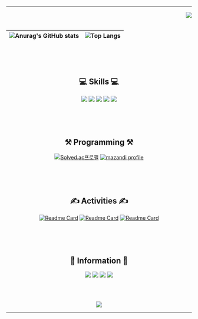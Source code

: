 <div align="center">

 * * *
 <div align="right">
  <a href="https://hits.seeyoufarm.com"><img src="https://hits.seeyoufarm.com/api/count/incr/badge.svg?url=https%3A%2F%2Fgithub.com%2FImGaram&count_bg=%23E14168&title_bg=%237F52FF&icon=kotlin.svg&icon_color=%23FFFFFF&title=Visitors&edge_flat=false"/></a>
 </div>

 <br>

 ![Anurag's GitHub stats](https://github-readme-stats.vercel.app/api?username=imgaram&theme=flag-india&hide_border=true)|![Top Langs](https://github-readme-stats.vercel.app/api/top-langs/?username=imgaram&layout=compact&theme=flag-india&hide_border=true&langs_count=5)
 --|--|

 <br><br><br>
 
 ## 💻 Skills 💻
 <img src="https://img.shields.io/badge/Kotlin-7F52FF?style=flat-square&logo=Kotlin&logoColor=white"/>
 <img src="https://img.shields.io/badge/Android-34A853?style=flat-square&logo=Android&logoColor=white"/>
 <img src="https://img.shields.io/badge/Firebase-DD2C00?style=flat-square&logo=Firebase&logoColor=white"/>
 <img src="https://img.shields.io/badge/Notion-000000?style=flat-square&logo=Notion&logoColor=white"/>
 <img src="https://img.shields.io/badge/Slack-4A154B?style=flat-square&logo=Slack&logoColor=white"/>

 <br><br><br>

 ## ⚒ Programming ⚒
 [![Solved.ac프로필](http://mazassumnida.wtf/api/v2/generate_badge?boj=ksss1206)](https://solved.ac/ksss1206)
 [![mazandi profile](http://mazandi.herokuapp.com/api?handle=ksss1206&theme=cold)](https://solved.ac/ksss1206)

 <br><br><br>

 ## ✍️ Activities ✍️
 [![Readme Card](https://github-readme-stats.vercel.app/api/pin/?username=imgaram&repo=LearningTime)](https://github.com/ImGaram/LearningTime)
 [![Readme Card](https://github-readme-stats.vercel.app/api/pin/?username=imgaram&repo=Planner_v2)](https://github.com/ImGaram/Planner_v2)
 [![Readme Card](https://github-readme-stats.vercel.app/api/pin/?username=imgaram&repo=problem)](https://github.com/ImGaram/Problem)

 <br><br><br>

  ## 🔰 Information 🔰
 <a href="https://github.com/ImGaram"><img src="https://img.shields.io/badge/ImGaram-181717?style=flat-square&logo=GitHub&logoColor=white"/></a>
 <a href="https://www.instagram.com/igr_1206/"><img src="https://img.shields.io/badge/igr_1206-E4405F?style=flat-square&logo=Instagram&logoColor=white"/></a>
 <a href="https://rkdrkd-history.tistory.com/"><img src="https://img.shields.io/badge/immgga-EC4815?style=flat-square&logo=Tistory&logoColor=white"/></a>
 <a href="https://x.com/imgaram_1206"><img src="https://img.shields.io/badge/imgaram_1206-000000?style=flat-square&logo=X&logoColor=white"/></a>

 <br><br>

 <img src="https://c.tenor.com/aenW02A1Lm4AAAAC/bongo-cat.gif"/>
 
 * * *
</div>
